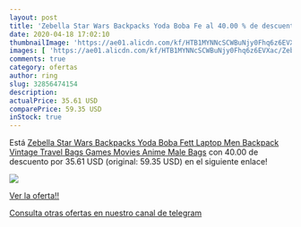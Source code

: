 ```yaml
---
layout: post
title: 'Zebella Star Wars Backpacks Yoda Boba Fe al 40.00 % de descuento'
date: 2020-04-18 17:02:10
thumbnailImage: 'https://ae01.alicdn.com/kf/HTB1MYNNcSCWBuNjy0Fhq6z6EVXac/Zebella-Star-Wars-Backpacks-Yoda-Boba-Fett-Laptop-Men-Backpack-Vintage-Travel-Bags-Games-Movies-Anime.jpg_350x350._SL200_.jpg'
images: [ 'https://ae01.alicdn.com/kf/HTB1MYNNcSCWBuNjy0Fhq6z6EVXac/Zebella-Star-Wars-Backpacks-Yoda-Boba-Fett-Laptop-Men-Backpack-Vintage-Travel-Bags-Games-Movies-Anime.jpg_350x350._SL200_.jpg' ]
comments: true
category: ofertas
author: ring
slug: 32856474154
description:
actualPrice: 35.61 USD
comparePrice: 59.35 USD
inStock: true
---
```


Está [Zebella Star Wars Backpacks Yoda Boba Fett Laptop Men Backpack Vintage Travel Bags Games Movies Anime Male Bags](https://www.amazon.com/dp/32856474154/?tag=redken08-20) con 40.00 de descuento por 35.61 USD (original: 59.35 USD) en el siguiente enlace!

[![](https://ae01.alicdn.com/kf/HTB1MYNNcSCWBuNjy0Fhq6z6EVXac/Zebella-Star-Wars-Backpacks-Yoda-Boba-Fett-Laptop-Men-Backpack-Vintage-Travel-Bags-Games-Movies-Anime.jpg_350x350._SL200_.jpg)](https://www.amazon.com/dp/32856474154/?tag=redken08-20)

[Ver la oferta!!](https://www.amazon.com/dp/32856474154/?tag=redken08-20)

[Consulta otras ofertas en nuestro canal de telegram](https://t.me/s/ofertas25)
